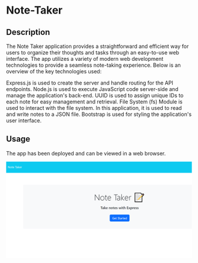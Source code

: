 # Note-Taker

## Description 
The Note Taker application provides a straightforward and efficient way for users to organize their thoughts and tasks through an easy-to-use web interface.
The app utilizes a variety of modern web development technologies to provide a seamless note-taking experience. Below is an overview of the key technologies used:

Express.js is used to create the server and handle routing for the API endpoints.
Node.js is used to execute JavaScript code server-side and manage the application's back-end.
UUID is used to assign unique IDs to each note for easy management and retrieval.
File System (fs) Module is used to interact with the file system. In this application, it is used to read and write notes to a JSON file.
Bootstrap is used for styling the application's user interface.

## Usage 
The app has been deployed and can be viewed in a web browser. 

![Screenshot](image.png)

